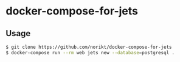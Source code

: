 # docker-compose-for-jets

Usage
--------
```bash
$ git clone https://github.com/norikt/docker-compose-for-jets
$ docker-compose run --rm web jets new --database=postgresql . 
```
